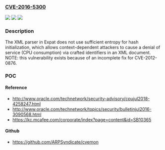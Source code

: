 ### [CVE-2016-5300](https://cve.mitre.org/cgi-bin/cvename.cgi?name=CVE-2016-5300)
![](https://img.shields.io/static/v1?label=Product&message=n%2Fa&color=blue)
![](https://img.shields.io/static/v1?label=Version&message=n%2Fa&color=blue)
![](https://img.shields.io/static/v1?label=Vulnerability&message=n%2Fa&color=brighgreen)

### Description

The XML parser in Expat does not use sufficient entropy for hash initialization, which allows context-dependent attackers to cause a denial of service (CPU consumption) via crafted identifiers in an XML document.  NOTE: this vulnerability exists because of an incomplete fix for CVE-2012-0876.

### POC

#### Reference
- http://www.oracle.com/technetwork/security-advisory/cpujul2018-4258247.html
- http://www.oracle.com/technetwork/topics/security/bulletinjul2016-3090568.html
- https://kc.mcafee.com/corporate/index?page=content&id=SB10365

#### Github
- https://github.com/ARPSyndicate/cvemon


